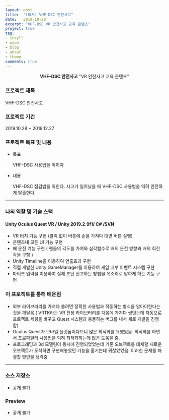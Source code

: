```yaml
---
layout: post
title:  "(회사) VHF-DSC 안전사고"
date:   2019-10-28
excerpt: "VHF-DSC VR 안전사고 교육 콘텐츠"
project: true
tag:
- jekyll 
- moon
- blog
- about
- theme
comments: true
---
```

<center><b>VHF-DSC 안전사고</b> "VR 안전사고 교육 콘텐츠"</center>
     
### 프로젝트 제목
VHF-DSC 안전사고

### 프로젝트 기간
2019.10.28 ~ 2019.12.27

### 프로젝트 목표 및 내용
* 목표
	
	VHF-DSC 사용법을 익히자

* 내용

	VHF-DSC 점검법을 익힌다.
	사고가 일어났을 때 VHF-DSC 사용법을 익혀 안전하게 탈출한다.

---

### 나의 역할 및 기술 스택
#### Unity Oculus Quest VR / Unity 2019.2.9f1/ C# /SVN
* VR 터치 기능 구현 (클릭 없이 버튼에 손을 가져다 대면 버튼 실행)
* 콘텐츠내 모든 UI 기능 구현
* 배 운전 기능 구현 ( 핸들의 각도를 가져와 삼각함수로 배의 운전 방향과 배의 회전각을 구함 )
* Unity Timeline을 이용하여 연출효과 구현
* 직접 개발한 Unity GameManager를 이용하여 게임 내부 이벤트 시스템 구현
* 마이크 입력을 이용하여 실제 조난 신고하는 방법을 목소리로 말하게 하는 기능 구현

### 이 프로젝트를 통해 배운점
* 외부 라이브러리를 가져다 쓸려면 정확한 사용법과 작동하는 방식을 알아야한다는 것을 깨달음 
( VRTK라는 VR 전용 라이브러리를 처음에 가져다 썻엇는데 자동으로 프로젝트 세팅을 바꾸고 Quest 시스템과 충돌하는 버그를 내서 새로 개발을 진행함)
* Oculus Quest가 모바일 플랫폼이다보니 많은 최적화를 요했었음. 최적화를 하면서 프로파일러 사용법을 익혀 최적화하는데 많은 도움을 줌.
* 프로그래밍과 3d 모델링이 동시에 진행되었었는데 기존 오브젝트를 대체할 새로운 오브젝트가 도착하면 구현해놓았던 기능을 옮기는데 귀찮았었음.
이러한 문제를 해결할 방안을 생각중 

---

### 소스 저장소
* 공개 불가

### Preview
* 공개 불가